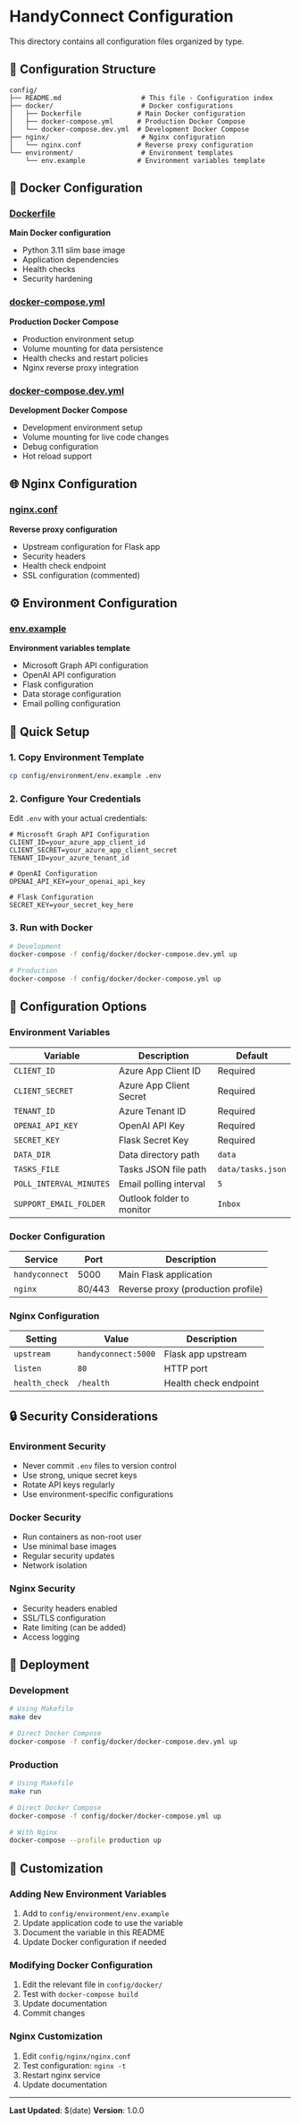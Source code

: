 # HandyConnect Configuration

This directory contains all configuration files organized by type.

## 📁 Configuration Structure

```
config/
├── README.md                    # This file - Configuration index
├── docker/                      # Docker configurations
│   ├── Dockerfile              # Main Docker configuration
│   ├── docker-compose.yml      # Production Docker Compose
│   └── docker-compose.dev.yml  # Development Docker Compose
├── nginx/                       # Nginx configuration
│   └── nginx.conf              # Reverse proxy configuration
└── environment/                 # Environment templates
    └── env.example             # Environment variables template
```

## 🐳 Docker Configuration

### [Dockerfile](docker/Dockerfile)
**Main Docker configuration**
- Python 3.11 slim base image
- Application dependencies
- Health checks
- Security hardening

### [docker-compose.yml](docker/docker-compose.yml)
**Production Docker Compose**
- Production environment setup
- Volume mounting for data persistence
- Health checks and restart policies
- Nginx reverse proxy integration

### [docker-compose.dev.yml](docker/docker-compose.dev.yml)
**Development Docker Compose**
- Development environment setup
- Volume mounting for live code changes
- Debug configuration
- Hot reload support

## 🌐 Nginx Configuration

### [nginx.conf](nginx/nginx.conf)
**Reverse proxy configuration**
- Upstream configuration for Flask app
- Security headers
- Health check endpoint
- SSL configuration (commented)

## ⚙️ Environment Configuration

### [env.example](environment/env.example)
**Environment variables template**
- Microsoft Graph API configuration
- OpenAI API configuration
- Flask configuration
- Data storage configuration
- Email polling configuration

## 🚀 Quick Setup

### 1. Copy Environment Template
```bash
cp config/environment/env.example .env
```

### 2. Configure Your Credentials
Edit `.env` with your actual credentials:
```env
# Microsoft Graph API Configuration
CLIENT_ID=your_azure_app_client_id
CLIENT_SECRET=your_azure_app_client_secret
TENANT_ID=your_azure_tenant_id

# OpenAI Configuration
OPENAI_API_KEY=your_openai_api_key

# Flask Configuration
SECRET_KEY=your_secret_key_here
```

### 3. Run with Docker
```bash
# Development
docker-compose -f config/docker/docker-compose.dev.yml up

# Production
docker-compose -f config/docker/docker-compose.yml up
```

## 🔧 Configuration Options

### Environment Variables

| Variable | Description | Default |
|----------|-------------|---------|
| `CLIENT_ID` | Azure App Client ID | Required |
| `CLIENT_SECRET` | Azure App Client Secret | Required |
| `TENANT_ID` | Azure Tenant ID | Required |
| `OPENAI_API_KEY` | OpenAI API Key | Required |
| `SECRET_KEY` | Flask Secret Key | Required |
| `DATA_DIR` | Data directory path | `data` |
| `TASKS_FILE` | Tasks JSON file path | `data/tasks.json` |
| `POLL_INTERVAL_MINUTES` | Email polling interval | `5` |
| `SUPPORT_EMAIL_FOLDER` | Outlook folder to monitor | `Inbox` |

### Docker Configuration

| Service | Port | Description |
|---------|------|-------------|
| `handyconnect` | 5000 | Main Flask application |
| `nginx` | 80/443 | Reverse proxy (production profile) |

### Nginx Configuration

| Setting | Value | Description |
|---------|-------|-------------|
| `upstream` | `handyconnect:5000` | Flask app upstream |
| `listen` | `80` | HTTP port |
| `health_check` | `/health` | Health check endpoint |

## 🔒 Security Considerations

### Environment Security
- Never commit `.env` files to version control
- Use strong, unique secret keys
- Rotate API keys regularly
- Use environment-specific configurations

### Docker Security
- Run containers as non-root user
- Use minimal base images
- Regular security updates
- Network isolation

### Nginx Security
- Security headers enabled
- SSL/TLS configuration
- Rate limiting (can be added)
- Access logging

## 🚀 Deployment

### Development
```bash
# Using Makefile
make dev

# Direct Docker Compose
docker-compose -f config/docker/docker-compose.dev.yml up
```

### Production
```bash
# Using Makefile
make run

# Direct Docker Compose
docker-compose -f config/docker/docker-compose.yml up

# With Nginx
docker-compose --profile production up
```

## 🔧 Customization

### Adding New Environment Variables
1. Add to `config/environment/env.example`
2. Update application code to use the variable
3. Document the variable in this README
4. Update Docker configuration if needed

### Modifying Docker Configuration
1. Edit the relevant file in `config/docker/`
2. Test with `docker-compose build`
3. Update documentation
4. Commit changes

### Nginx Customization
1. Edit `config/nginx/nginx.conf`
2. Test configuration: `nginx -t`
3. Restart nginx service
4. Update documentation

---

**Last Updated**: $(date)
**Version**: 1.0.0
